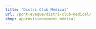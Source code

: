 ```yaml
---
title: "Distri Club Médical"
url: /pont-eveque/distri-club-medical/
shop: approvisionnement médical
---
```

